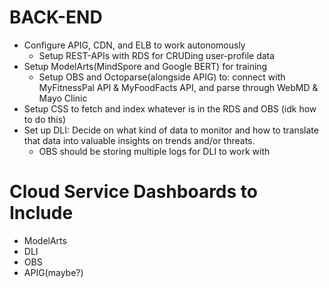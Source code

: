 # BACK-END
- Configure APIG, CDN, and ELB to work autonomously
    - Setup REST-APIs with RDS for CRUDing user-profile data
- Setup ModelArts(MindSpore and Google BERT) for training 
  - Setup OBS and Octoparse(alongside APIG) to: connect with MyFitnessPal API & MyFoodFacts API, and parse through WebMD & Mayo Clinic
- Setup CSS to fetch and index  whatever is in the RDS and OBS (idk how to do this)
- Set up DLI: Decide on what kind of data to monitor and how to translate that data into valuable insights on trends and/or threats.
  - OBS should be storing multiple logs for DLI to work with

# Cloud Service Dashboards to Include
- ModelArts
- DLI
- OBS
- APIG(maybe?)
